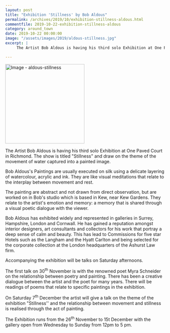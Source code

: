 ```yaml
---
layout: post
title: "Exhibition 'Stillness' by Bob Aldous"
permalink: /archives/2019/10/exhibition-stillness-aldous.html
commentfile: 2019-10-22-exhibition-stillness-aldous
category: around_town
date: 2019-10-22 00:00:00
image: "/assets/images/2019/aldous-stillness.jpg"
excerpt: |
     The Artist Bob Aldous is having his third solo Exhibition at One Paved Court in Richmond. The show is titled "Stillness" and draw on the theme of the movement of water captured into a painted image.

---
```

<a href="/assets/images/2019/aldous-stillness.jpg" title="Click for a larger image"><img src="/assets/images/2019/aldous-stillness-thumb.jpg"
width="250" alt="Image - aldous-stillness"  class="photo right"/></a>


The Artist Bob Aldous is having his third solo Exhibition at One Paved Court in Richmond. The show is titled "Stillness" and draw on the theme of the movement of water captured into a painted image.

Bob Aldous's Paintings are usually executed on silk using a delicate layering of watercolour, acrylic and ink. They are like visual meditations that relate to the interplay between movement and rest.

The painting are abstract and not drawn from direct observation, but are worked on in Bob's studio which is based in Kew, near Kew Gardens. They relate to the artist's emotion and memory: a memory that is shared through a visual poetic dialogue with the viewer.

Bob Aldous has exhibited widely and represented in galleries in Surrey, Hampshire, London and Cornwall. He has gained a reputation amongst interior designers, art consultants and collectors for his work that portray a deep sense of calm and beauty. This has lead to Commissions for five star Hotels such as the Langham and the Hyatt Carlton and being selected for the corporate collection at the London headquarters of the Ashurst Law firm.

Accompanying the exhibition will be talks on Saturday afternoons.

The first talk on 30<sup>th</sup> November is with the renowned poet Myra Schneider on the relationship between poetry and painting. There has been a creative dialogue between the artist and the poet for many years. There will be readings of poems that relate to specific paintings in the exhibition.

On Saturday 7<sup>th</sup> December the artist will give a talk on the theme of the exhibition "Stillness'' and the relationship between movement and stillness is realised through the act of painting.

The Exhibition runs from the 26<sup>th</sup> November to 15t December with the gallery open from Wednesday to Sunday from 12pm to 5 pm.
